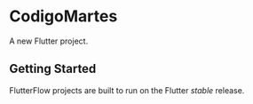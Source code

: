 # CodigoMartes

A new Flutter project.

## Getting Started

FlutterFlow projects are built to run on the Flutter _stable_ release.
